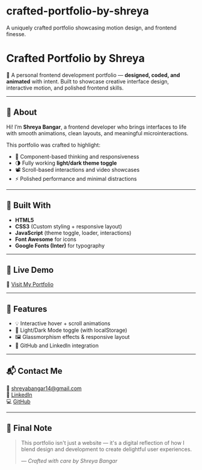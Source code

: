 # crafted-portfolio-by-shreya
A uniquely crafted portfolio showcasing motion design, and frontend finesse.

# Crafted Portfolio by Shreya

🎨 A personal frontend development portfolio — **designed, coded, and animated** with intent. Built to showcase creative interface design, interactive motion, and polished frontend skills.

---

## 🧠 About

Hi! I’m **Shreya Bangar**, a frontend developer who brings interfaces to life with smooth animations, clean layouts, and meaningful microinteractions.

This portfolio was crafted to highlight:
- 🧩 Component-based thinking and responsiveness
- 🌗 Fully working **light/dark theme toggle**
- 📽️ Scroll-based interactions and video showcases
- ⚡ Polished performance and minimal distractions
  
---

## 🔧 Built With

- **HTML5**
- **CSS3** (Custom styling + responsive layout)
- **JavaScript** (theme toggle, loader, interactions)
- **Font Awesome** for icons
- **Google Fonts (Inter)** for typography

---

## 🚀 Live Demo

🔗 [Visit My Portfolio](https://1drv.ms/v/c/42b81501b1797d5b/ETNtJK6-lIRCv5lGGM6Sar8BFH2Ch-KpxZ4fYR3-FTdMBg?e=sOlRm4)

---

## 📂 Features

- 💡 Interactive hover + scroll animations
- 🌙 Light/Dark Mode toggle (with localStorage)
- 🖼️ Glassmorphism effects & responsive layout
- 🔗 GitHub and LinkedIn integration

---

## 📬 Contact Me

📧 [shreyabangar14@gmail.com](mailto:shreyabangar14@gmail.com)  
🔗 [LinkedIn](https://linkedin.com/in/shreyabangar)  
💻 [GitHub](https://github.com/shreyabangar)

---

## 🏁 Final Note

> This portfolio isn't just a website — it's a digital reflection of how I blend design and development to create delightful user experiences.  
>  
> — *Crafted with care by Shreya Bangar*
